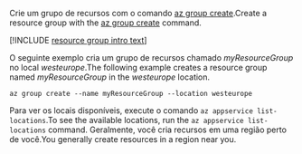 <span data-ttu-id="91d1d-101">Crie um grupo de recursos com o comando [az group create](/cli/azure/group#create).</span><span class="sxs-lookup"><span data-stu-id="91d1d-101">Create a resource group with the [az group create](/cli/azure/group#create) command.</span></span>

[!INCLUDE [resource group intro text](resource-group.md)]

<span data-ttu-id="91d1d-102">O seguinte exemplo cria um grupo de recursos chamado *myResourceGroup* no local *westeurope*.</span><span class="sxs-lookup"><span data-stu-id="91d1d-102">The following example creates a resource group named *myResourceGroup* in the *westeurope* location.</span></span>

```azurecli-interactive
az group create --name myResourceGroup --location westeurope
```

<span data-ttu-id="91d1d-103">Para ver os locais disponíveis, execute o comando `az appservice list-locations`.</span><span class="sxs-lookup"><span data-stu-id="91d1d-103">To see the available locations, run the `az appservice list-locations` command.</span></span> <span data-ttu-id="91d1d-104">Geralmente, você cria recursos em uma região perto de você.</span><span class="sxs-lookup"><span data-stu-id="91d1d-104">You generally create resources in a region near you.</span></span>
